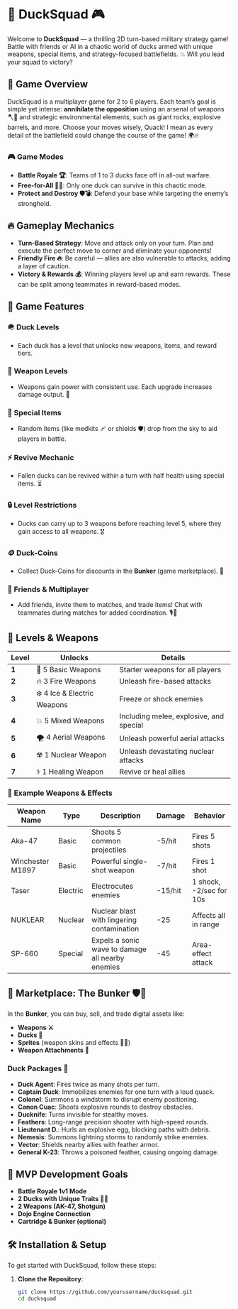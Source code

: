 # 🦆 DuckSquad 🎮

Welcome to **DuckSquad** — a thrilling 2D turn-based military strategy game! Battle with friends or AI in a chaotic world of ducks armed with unique weapons, special items, and strategy-focused battlefields. 💥 Will you lead your squad to victory?

## 📝 Game Overview

DuckSquad is a multiplayer game for 2 to 6 players. Each team’s goal is simple yet intense: **annihilate the opposition** using an arsenal of weapons 🪓🔫 and strategic environmental elements, such as giant rocks, explosive barrels, and more. Choose your moves wisely, Quack!
I mean as every detail of the battlefield could change the course of the game! 🌍🔥

### 🎮 Game Modes
- **Battle Royale 🏆**: Teams of 1 to 3 ducks face off in all-out warfare.
- **Free-for-All 🤜🤛**: Only one duck can survive in this chaotic mode.
- **Protect and Destroy 🛡️💣**: Defend your base while targeting the enemy’s stronghold.

## 🔥 Gameplay Mechanics

- **Turn-Based Strategy**: Move and attack only on your turn. Plan and execute the perfect move to corner and eliminate your opponents!
- **Friendly Fire 🔥**: Be careful — allies are also vulnerable to attacks, adding a layer of caution.
- **Victory & Rewards 💰**: Winning players level up and earn rewards. These can be split among teammates in reward-based modes.

## 🦆 Game Features

### 🪖 Duck Levels
- Each duck has a level that unlocks new weapons, items, and reward tiers.

### 🔫 Weapon Levels
- Weapons gain power with consistent use. Each upgrade increases damage output. 💪

### 🎁 Special Items
- Random items (like medkits 🩹 or shields 🛡️) drop from the sky to aid players in battle.

### ⚡ Revive Mechanic
- Fallen ducks can be revived within a turn with half health using special items. ⏳

### 🔒 Level Restrictions
- Ducks can carry up to 3 weapons before reaching level 5, where they gain access to all weapons. 🎖️

### 🪙 Duck-Coins
- Collect Duck-Coins for discounts in the **Bunker** (game marketplace). 💸

### 👥 Friends & Multiplayer
- Add friends, invite them to matches, and trade items! Chat with teammates during matches for added coordination. 🎙️💬

## 🌟 Levels & Weapons

| Level | Unlocks | Details |
|-------|---------|---------|
| **1** | 🔫 5 Basic Weapons | Starter weapons for all players |
| **2** | 🔥 3 Fire Weapons | Unleash fire-based attacks |
| **3** | ❄️ 4 Ice & Electric Weapons | Freeze or shock enemies |
| **4** | 💥 5 Mixed Weapons | Including melee, explosive, and special |
| **5** | 🌪️ 4 Aerial Weapons | Unleash powerful aerial attacks |
| **6** | ☢️ 1 Nuclear Weapon | Unleash devastating nuclear attacks |
| **7** | ⚕️ 1 Healing Weapon | Revive or heal allies |

### 🧨 Example Weapons & Effects

| Weapon Name         | Type       | Description                                       | Damage  | Behavior               |
|---------------------|------------|---------------------------------------------------|---------|------------------------|
| Aka-47              | Basic      | Shoots 5 common projectiles                       | -5/hit  | Fires 5 shots          |
| Winchester M1897    | Basic      | Powerful single-shot weapon                       | -7/hit  | Fires 1 shot           |
| Taser               | Electric   | Electrocutes enemies                              | -15/hit | 1 shock, -2/sec for 10s|
| NUKLEAR             | Nuclear    | Nuclear blast with lingering contamination        | -25     | Affects all in range   |
| SP-660              | Special    | Expels a sonic wave to damage all nearby enemies  | -45     | Area-effect attack     |

## 🛒 Marketplace: The Bunker 🛡️🏢

In the **Bunker**, you can buy, sell, and trade digital assets like:
- **Weapons ⚔️**
- **Ducks 🦆**
- **Sprites** (weapon skins and effects 🎨✨)
- **Weapon Attachments 🔩**

### Duck Packages 💼
- **Duck Agent**: Fires twice as many shots per turn.
- **Captain Duck**: Immobilizes enemies for one turn with a loud quack.
- **Colonel**: Summons a windstorm to disrupt enemy positioning.
- **Canon Cuac**: Shoots explosive rounds to destroy obstacles.
- **Ducknife**: Turns invisible for stealthy moves.
- **Feathers**: Long-range precision shooter with high-speed rounds.
- **Lieutenant D.**: Hurls an explosive egg, blocking paths with debris.
- **Nemesis**: Summons lightning storms to randomly strike enemies.
- **Vector**: Shields nearby allies with feather armor.
- **General K-23**: Throws a poisoned feather, causing ongoing damage.

## 🚀 MVP Development Goals

- **Battle Royale 1v1 Mode**
- **2 Ducks with Unique Traits 🦆🦆**
- **2 Weapons (AK-47, Shotgun)**
- **Dojo Engine Connection**
- **Cartridge & Bunker (optional)**

## 🛠️ Installation & Setup

To get started with DuckSquad, follow these steps:

1. **Clone the Repository**:
   ```bash
   git clone https://github.com/yourusername/ducksquad.git
   cd ducksquad
